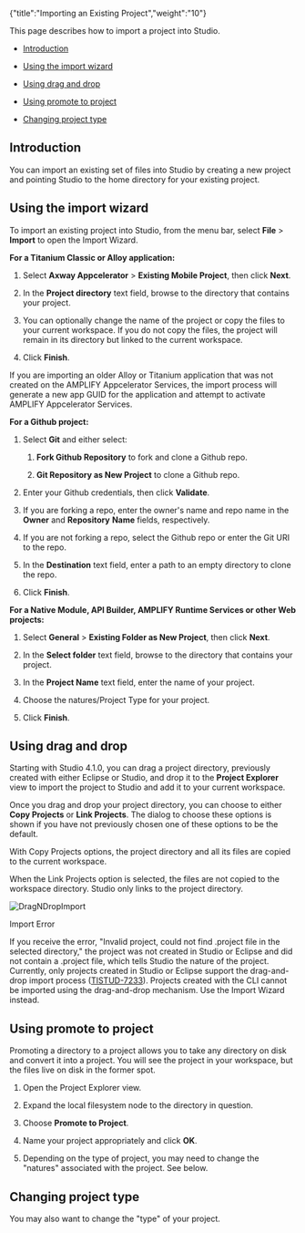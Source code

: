 {"title":"Importing an Existing Project","weight":"10"}

This page describes how to import a project into Studio.

* [Introduction](#introduction)

* [Using the import wizard](#using-the-import-wizard)

* [Using drag and drop](#using-drag-and-drop)

* [Using promote to project](#using-promote-to-project)

* [Changing project type](#changing-project-type)

## Introduction

You can import an existing set of files into Studio by creating a new project and pointing Studio to the home directory for your existing project.

## Using the import wizard

To import an existing project into Studio, from the menu bar, select **File** > **Import** to open the Import Wizard.

**For a Titanium Classic or Alloy application:**

1. Select **Axway Appcelerator** > **Existing Mobile Project**, then click **Next**.

2. In the **Project directory** text field, browse to the directory that contains your project.

3. You can optionally change the name of the project or copy the files to your current workspace. If you do not copy the files, the project will remain in its directory but linked to the current workspace.

4. Click **Finish**.

If you are importing an older Alloy or Titanium application that was not created on the AMPLIFY Appcelerator Services, the import process will generate a new app GUID for the application and attempt to activate AMPLIFY Appcelerator Services.

**For a Github project:**

1. Select **Git** and either select:

    1. **Fork Github Repository** to fork and clone a Github repo.

    2. **Git Repository as New Project** to clone a Github repo.

2. Enter your Github credentials, then click **Validate**.

3. If you are forking a repo, enter the owner's name and repo name in the **Owner** and **Repository** **Name** fields, respectively.

4. If you are not forking a repo, select the Github repo or enter the Git URI to the repo.

5. In the **Destination** text field, enter a path to an empty directory to clone the repo.

6. Click **Finish**.

**For a Native Module, API Builder, AMPLIFY Runtime Services or other Web projects:**

1. Select **General** > **Existing Folder as New Project**, then click **Next**.

2. In the **Select folder** text field, browse to the directory that contains your project.

3. In the **Project Name** text field, enter the name of your project.

4. Choose the natures/Project Type for your project.

5. Click **Finish**.

## Using drag and drop

Starting with Studio 4.1.0, you can drag a project directory, previously created with either Eclipse or Studio, and drop it to the **Project Explorer** view to import the project to Studio and add it to your current workspace.

Once you drag and drop your project directory, you can choose to either **Copy Projects** or **Link Projects**. The dialog to choose these options is shown if you have not previously chosen one of these options to be the default.

With Copy Projects options, the project directory and all its files are copied to the current workspace.

When the Link Projects option is selected, the files are not copied to the workspace directory. Studio only links to the project directory.

![DragNDropImport](/Images/appc/download/attachments/30083309/DragNDropImport.png)

Import Error

If you receive the error, "Invalid project, could not find .project file in the selected directory," the project was not created in Studio or Eclipse and did not contain a .project file, which tells Studio the nature of the project. Currently, only projects created in Studio or Eclipse support the drag-and-drop import process ([TISTUD-7233](https://jira.appcelerator.org/browse/TISTUD-7233)). Projects created with the CLI cannot be imported using the drag-and-drop mechanism. Use the Import Wizard instead.

## Using promote to project

Promoting a directory to a project allows you to take any directory on disk and convert it into a project. You will see the project in your workspace, but the files live on disk in the former spot.

1. Open the Project Explorer view.

2. Expand the local filesystem node to the directory in question.

3. Choose **Promote to Project**.

4. Name your project appropriately and click **OK**.

5. Depending on the type of project, you may need to change the "natures" associated with the project. See below.

## Changing project type

You may also want to change the "type" of your project.
